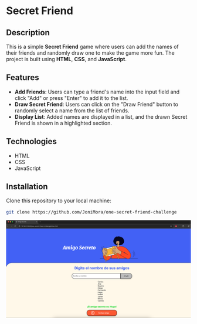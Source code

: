 # Secret Friend

## Description

This is a simple **Secret Friend** game where users can add the names of their friends and randomly draw one to make the game more fun. The project is built using **HTML**, **CSS**, and **JavaScript**.

## Features

- **Add Friends**: Users can type a friend's name into the input field and click "Add" or press "Enter" to add it to the list.
- **Draw Secret Friend**: Users can click on the "Draw Friend" button to randomly select a name from the list of friends.
- **Display List**: Added names are displayed in a list, and the drawn Secret Friend is shown in a highlighted section.

## Technologies

- HTML
- CSS
- JavaScript

## Installation

Clone this repository to your local machine:
   ```bash
   git clone https://github.com/JoniMora/one-secret-friend-challenge
   ```

![Game Screenshot](assets/Juego.png)
